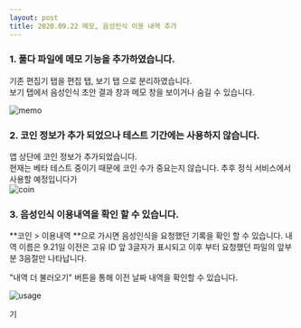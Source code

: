 ```yaml
---
layout: post
title: 2020.09.22 메모, 음성인식 이용 내역 추가
---
```


### 1. 풀다 파일에 메모 기능을 추가하였습니다.
기존 편집기 탭을 편집 탭, 보기 탭 으로 분리하였습니다.<br />
보기 탭에서 음성인식 초안 결과 창과 메모 창을 보이거나 숨길 수 있습니다.

![memo](https://storage.googleapis.com/poolda-online-assets/image/memo.png)

### 2. 코인 정보가 추가 되었으나 테스트 기간에는 사용하지 않습니다.
앱 상단에 코인 정보가 추가되었습니다. <br />
현재는 베타 테스트 중이기 때문에 코인 수가 중요는지 않습니다. 추후 정식 서비스에서 사용할 예정입니다가
<br />
![coin](https://storage.googleapis.com/poolda-online-assets/image/coin.png)

### 3. 음성인식 이용내역을 확인 할 수 있습니다.
**코인 > 이용내역 **으로 가시면 음성인식을 요청했던 기록을 확인 할 수 있습니다.
내역 이름은 9.21일 이전은 고유 ID 앞 3글자가 표시되고 이후 부터 요청했던 파일의 앞부분 3음절만 나타납니다.

"내역 더 불러오기" 버튼을 통해 이전 날짜 내역을 확인할 수 있습니다.

![usage](https://storage.googleapis.com/poolda-online-assets/image/usage-history.png)



기